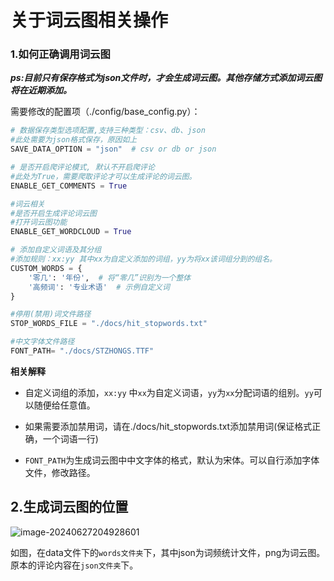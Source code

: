 # 关于词云图相关操作

### 1.如何正确调用词云图

***ps:目前只有保存格式为json文件时，才会生成词云图。其他存储方式添加词云图将在近期添加。***

需要修改的配置项（./config/base_config.py）：

```python
# 数据保存类型选项配置,支持三种类型：csv、db、json
#此处需要为json格式保存，原因如上
SAVE_DATA_OPTION = "json"  # csv or db or json
```

```python
# 是否开启爬评论模式, 默认不开启爬评论
#此处为True，需要爬取评论才可以生成评论的词云图。
ENABLE_GET_COMMENTS = True
```

```python
#词云相关
#是否开启生成评论词云图
#打开词云图功能
ENABLE_GET_WORDCLOUD = True
```

```python
# 添加自定义词语及其分组
#添加规则：xx:yy 其中xx为自定义添加的词组，yy为将xx该词组分到的组名。
CUSTOM_WORDS = {
    '零几': '年份',  # 将“零几”识别为一个整体
    '高频词': '专业术语'  # 示例自定义词
}
```

```python
#停用(禁用)词文件路径
STOP_WORDS_FILE = "./docs/hit_stopwords.txt"
```

```python
#中文字体文件路径
FONT_PATH= "./docs/STZHONGS.TTF"
```

**相关解释**

- 自定义词组的添加，`xx:yy` 中`xx`为自定义词语，`yy`为`xx`分配词语的组别。`yy`可以随便给任意值。

- 如果需要添加禁用词，请在./docs/hit_stopwords.txt添加禁用词(保证格式正确，一个词语一行)
- `FONT_PATH`为生成词云图中中文字体的格式，默认为宋体。可以自行添加字体文件，修改路径。

## 2.生成词云图的位置

![image-20240627204928601](https://rosyrain.oss-cn-hangzhou.aliyuncs.com/img2/202406272049662.png)

如图，在data文件下的`words文件夹`下，其中json为词频统计文件，png为词云图。原本的评论内容在`json文件夹`下。
